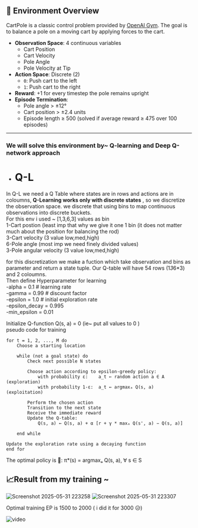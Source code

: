 ## 🧠 Environment Overview

CartPole is a classic control problem provided by [OpenAI Gym]([https://gym.openai.com/](https://gymnasium.farama.org/environments/classic_control/cart_pole/)). The goal is to balance a pole on a moving cart by applying forces to the cart.

- **Observation Space**: 4 continuous variables
  - Cart Position
  - Cart Velocity
  - Pole Angle
  - Pole Velocity at Tip
- **Action Space**: Discrete (2)
  - `0`: Push cart to the left
  - `1`: Push cart to the right
- **Reward**: +1 for every timestep the pole remains upright
- **Episode Termination**:
  - Pole angle > ±12°
  - Cart position > ±2.4 units
  - Episode length ≥ 500 (solved if average reward ≥ 475 over 100 episodes)

---
### We will solve this environment by~ Q-learning and Deep Q-network approach 
- # Q-L 
In Q-L we need a Q Table where states are in rows and actions are in coloumns, **Q-Learning works only with discrete states** , so we discretize the observation space.
  we discrete that using bins to map continuous observations into discrete buckets.   
For this env i used  ~ [1,3,6,3] values as bin  
1-Cart postion (least imp that why we give it one 1 bin (it does not matter much about the position for balancing the rod)    
3-Cart velocity (3 value low,med,high)      
6-Pole angle (most imp we need finely divided values)    
3-Pole angular velocity  (3 value low,med,high)      
  
for this discretization we make a fuction which take observation and bins as parameter and return a state tuple. Our Q-table will have 54 rows (1*3*6*3) and 2 coloumns.  
Then define Hyperparameter for learning     
-alpha = 0.1         # learning rate  
-gamma = 0.99         # discount factor  
-epsilon = 1.0        # initial exploration rate  
-epsilon_decay = 0.995  
-min_epsilon = 0.01  

Initialize Q-function Q(s, a) = 0 (ie~  put all values to 0 )  
pseudo code for training

    for t = 1, 2, ..., M do
        Choose a starting location
    
        while (not a goal state) do
            Check next possible N states
            
            Choose action according to epsilon-greedy policy:
                with probability ε:    a_t ← random action a ∈ A  (exploration)
                with probability 1-ε:  a_t ← argmaxₐ Q(s, a)     (exploitation)
            
            Perform the chosen action  
            Transition to the next state  
            Receive the immediate reward  
            Update the Q-table:
                Q(s, a) ← Q(s, a) + α [r + γ * maxₐ Q(s', a) − Q(s, a)]
    
        end while

    Update the exploration rate using a decaying function
    end for

The optimal policy is 🤧:
    π*(s) = argmaxₐ Q(s, a), ∀ s ∈ S  

## 📈Result from my training ~
![Screenshot 2025-05-31 223258](https://github.com/user-attachments/assets/7c47df20-7be6-473f-a15e-f15cb98fbd64)  ![Screenshot 2025-05-31 223307](https://github.com/user-attachments/assets/4c822b1d-da32-4be7-ade2-2ac853669628)

Optimal training EP is 1500 to 2000 ( i did it for 3000 😥)

![video](https://github.com/user-attachments/assets/00a6909e-e03b-4a7d-9c20-50fe63c3a77a)









  


  
    
  


   




